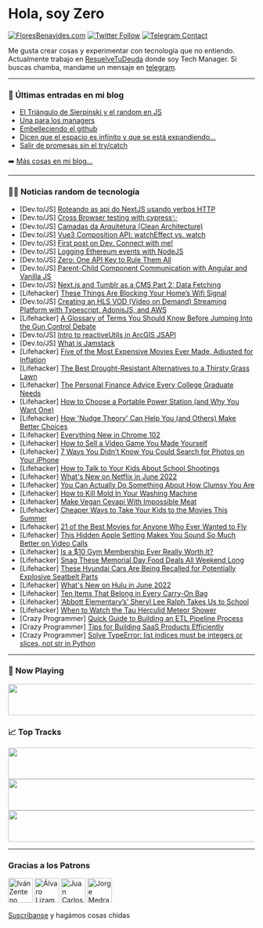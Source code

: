# Hola, soy Zero

[![FloresBenavides.com](https://img.shields.io/website?down_message=oops&label=MiBlog&style=for-the-badge&up_message=online&url=https%3A%2F%2Ffloresbenavides.com)](https://floresbenavides.com) [![Twitter Follow](https://img.shields.io/twitter/follow/ZeroDragon?color=%231DA1F2&label=Follow&logo=twitter&logoColor=ffffff&style=for-the-badge)](https://twitter.com/zerodragon) [![Telegram Contact](https://img.shields.io/badge/escr%C3%ADbeme-ZeroDragon-%2326A5E4?style=for-the-badge&logo=telegram)](https://t.me/zerodragon)

Me gusta crear cosas y experimentar con tecnología que no entiendo.
Actualmente trabajo en [ResuelveTuDeuda](http://github.com/resuelve) donde soy Tech Manager.
Si buscas chamba, mandame un mensaje en [telegram](https://t.me/zerodragon).

---

### 📕 Últimas entradas en mi blog
<!-- BLOG-POST-LIST:START -->
- [El Triángulo de Sierpinski y el random en JS](https://floresbenavides.com/el-triangulo-de-sierpinski-y-el-random-en-js/)
- [Una para los managers](https://floresbenavides.com/una-para-los-managers/)
- [Embelleciendo el github](https://floresbenavides.com/embelleciendo-el-github/)
- [Dicen que el espacio es infinito y que se está expandiendo…](https://floresbenavides.com/dicen-que-el-espacio-es-infinito-y-que-se-esta-expandiendo/)
- [Salir de promesas sin el try/catch](https://floresbenavides.com/salir-de-promesas-sin-el-try-catch/)
<!-- BLOG-POST-LIST:END -->

➡️ [Más cosas en mi blog...](https://floresbenavides.com)

---

### 👨‍💻 Noticias random de tecnología
<!-- TECH-POSTS:START -->
- [Dev.to/JS] [Roteando as api do NextJS usando verbos HTTP](https://dev.to/pedroramon/roteando-as-api-do-nextjs-usando-verbos-http-1oa7)
- [Dev.to/JS] [Cross Browser testing with cypress✨](https://dev.to/marlo2222/cross-browser-testing-with-cypress-38ll)
- [Dev.to/JS] [Camadas da Arquitetura &lpar;Clean Architecture&rpar;](https://dev.to/gj_developer/camadas-de-arquitetura-clean-architecture-50ll)
- [Dev.to/JS] [Vue3 Composition API: watchEffect vs. watch](https://dev.to/asayerio_techblog/vue3-composition-api-watcheffect-vs-watch-20e0)
- [Dev.to/JS] [First post on Dev. Connect with me!](https://dev.to/dilungasr/first-post-on-dev-connect-with-me-49i5)
- [Dev.to/JS] [Logging Ethereum events with NodeJS](https://dev.to/theagilemonkeys/logging-ethereum-events-with-node-5b37)
- [Dev.to/JS] [Zero: One API Key to Rule Them All](https://dev.to/srmagura/zero-one-api-key-to-rule-them-all-32l5)
- [Dev.to/JS] [Parent-Child Component Communication with Angular and Vanilla JS](https://dev.to/riapacheco/parent-child-component-communication-with-angular-and-vanilla-js-1pae)
- [Dev.to/JS] [Next.js and Tumblr as a CMS Part 2: Data Fetching](https://dev.to/laurenashpole/nextjs-and-tumblr-as-a-cms-part-2-data-fetching-1fa8)
- [Lifehacker] [These Things Are Blocking Your Home’s Wifi Signal](https://lifehacker.com/these-things-are-blocking-your-home-s-wifi-signal-1848976736)
- [Dev.to/JS] [Creating an HLS VOD &lpar;Video on Demand&rpar; Streaming Platform with Typescript, AdonisJS, and AWS](https://dev.to/adamkatora/creating-an-hls-vod-video-on-demand-streaming-platform-with-typescript-adonisjs-and-aws-59gg)
- [Lifehacker] [A Glossary of Terms You Should Know Before Jumping Into the Gun Control Debate](https://lifehacker.com/a-glossary-of-terms-you-should-know-before-jumping-into-1848977088)
- [Dev.to/JS] [Intro to reactiveUtils in ArcGIS JSAPI](https://dev.to/odoenet/intro-to-reactiveutils-in-arcgis-jsapi-2i3m)
- [Dev.to/JS] [What is Jamstack](https://dev.to/maxikius/what-is-jamstack-3khe)
- [Lifehacker] [Five of the Most Expensive Movies Ever Made, Adjusted for Inflation](https://lifehacker.com/five-of-the-most-expensive-movies-ever-made-adjusted-f-1848976395)
- [Lifehacker] [The Best Drought-Resistant Alternatives to a Thirsty Grass Lawn](https://lifehacker.com/the-best-drought-resistant-alternatives-to-a-thirsty-gr-1848975951)
- [Lifehacker] [The Personal Finance Advice Every College Graduate Needs](https://lifehacker.com/the-personal-finance-advice-every-college-graduate-need-1848975100)
- [Lifehacker] [How to Choose a Portable Power Station &lpar;and Why You Want One&rpar;](https://lifehacker.com/how-to-choose-a-portable-power-station-and-why-you-wan-1848975019)
- [Lifehacker] [How &#39;Nudge Theory&#39; Can Help You &lpar;and Others&rpar; Make Better Choices](https://lifehacker.com/how-nudge-theory-can-help-you-and-others-make-better-1848970422)
- [Lifehacker] [Everything New in Chrome 102](https://lifehacker.com/everything-new-in-chrome-102-1848975172)
- [Lifehacker] [How to Sell a Video Game You Made Yourself](https://lifehacker.com/how-to-sell-a-video-game-you-made-yourself-1848971894)
- [Lifehacker] [7 Ways You Didn’t Know You Could Search for Photos on Your iPhone](https://lifehacker.com/7-ways-you-didn-t-know-you-could-search-for-photos-on-y-1848973669)
- [Lifehacker] [How to Talk to Your Kids About School Shootings](https://lifehacker.com/how-to-talk-to-your-kids-about-school-shootings-1848975621)
- [Lifehacker] [What&#39;s New on Netflix in June 2022](https://lifehacker.com/whats-new-on-netflix-in-june-2022-1848975521)
- [Lifehacker] [You Can Actually Do Something About How Clumsy You Are](https://lifehacker.com/you-can-actually-do-something-about-how-clumsy-you-are-1848970465)
- [Lifehacker] [How to Kill Mold In Your Washing Machine](https://lifehacker.com/how-to-kill-mold-in-your-washing-machine-1848972468)
- [Lifehacker] [Make Vegan Cevapi With Impossible Meat](https://lifehacker.com/make-vegan-cevapi-with-impossible-meat-1848972375)
- [Lifehacker] [Cheaper Ways to Take Your Kids to the Movies This Summer](https://lifehacker.com/cheaper-ways-to-take-your-kids-to-the-movies-this-summe-1848971005)
- [Lifehacker] [21 of the Best Movies for Anyone Who Ever Wanted to Fly](https://lifehacker.com/21-of-the-best-movies-for-anyone-who-ever-wanted-to-fly-1848962703)
- [Lifehacker] [This Hidden Apple Setting Makes You Sound So Much Better on Video Calls](https://lifehacker.com/this-hidden-apple-setting-makes-you-sound-so-much-bette-1848970372)
- [Lifehacker] [Is a $10 Gym Membership Ever Really Worth It?](https://lifehacker.com/is-a-10-gym-membership-ever-really-worth-it-1848970889)
- [Lifehacker] [Snag These Memorial Day Food Deals All Weekend Long](https://lifehacker.com/snag-these-memorial-day-food-deals-all-weekend-long-1848967791)
- [Lifehacker] [These Hyundai Cars Are Being Recalled for Potentially Explosive Seatbelt Parts](https://lifehacker.com/these-hyundai-cars-are-being-recalled-for-potentially-e-1848971582)
- [Lifehacker] [What&#39;s New on Hulu in June 2022](https://lifehacker.com/whats-new-on-hulu-in-june-2022-1848970783)
- [Lifehacker] [Ten Items That Belong in Every Carry-On Bag](https://lifehacker.com/ten-items-that-belong-in-every-carry-on-bag-1848969619)
- [Lifehacker] [‘Abbott Elementary’s’ Sheryl Lee Ralph Takes Us to School](https://lifehacker.com/abbott-elementary-s-sheryl-lee-ralph-takes-us-to-scho-1848969982)
- [Lifehacker] [When to Watch the Tau Herculid Meteor Shower](https://lifehacker.com/when-to-watch-the-tau-herculid-meteor-shower-1848969011)
- [Crazy Programmer] [Quick Guide to Building an ETL Pipeline Process](https://www.thecrazyprogrammer.com/2022/05/quick-guide-to-building-an-etl-pipeline-process.html)
- [Crazy Programmer] [Tips for Building SaaS Products Efficiently](https://www.thecrazyprogrammer.com/2022/05/tips-for-building-saas-products-efficiently.html)
- [Crazy Programmer] [Solve TypeError: list indices must be integers or slices, not str in Python](https://www.thecrazyprogrammer.com/2022/05/list-indices-must-be-integers-or-slices-not-str.html)<!-- TECH-POSTS:END -->

---

### 🎵 Now Playing
<a href="https://spotify-now-playing-dun.vercel.app/now-playing?open"><img src="https://spotify-now-playing-dun.vercel.app/now-playing" width="540" height="64"></a>

### 📈 Top Tracks
<a href="https://spotify-now-playing-dun.vercel.app/top-tracks?i=1&open"><img src="https://spotify-now-playing-dun.vercel.app/top-tracks?i=1" width="540" height="64"></a>
<a href="https://spotify-now-playing-dun.vercel.app/top-tracks?i=2&open"><img src="https://spotify-now-playing-dun.vercel.app/top-tracks?i=2" width="540" height="64"></a>
<a href="https://spotify-now-playing-dun.vercel.app/top-tracks?i=3&open"><img src="https://spotify-now-playing-dun.vercel.app/top-tracks?i=3" width="540" height="64"></a>

---

### Gracias a los Patrons
[<img src="https://avatars.githubusercontent.com/u/243380?v=4" alt="Iván Zenteno" width="50px">](https://github.com/k001) [<img src="https://avatars.githubusercontent.com/u/19955639?v=4" alt="Álvaro Lizama" width="50px">](https://github.com/alvarolizama) [<img src="https://avatars.githubusercontent.com/u/2718753?v=4" alt="Juan Carlos Ruiz" width="50px">](https://github.com/JuanCrg90) [<img src="https://avatars.githubusercontent.com/u/37025?v=4" alt="Jorge Medrano" width="50px">](https://github.com/h1pp1e) 

[Suscríbanse](https://www.patreon.com/zerodragon) y hagámos cosas chidas
